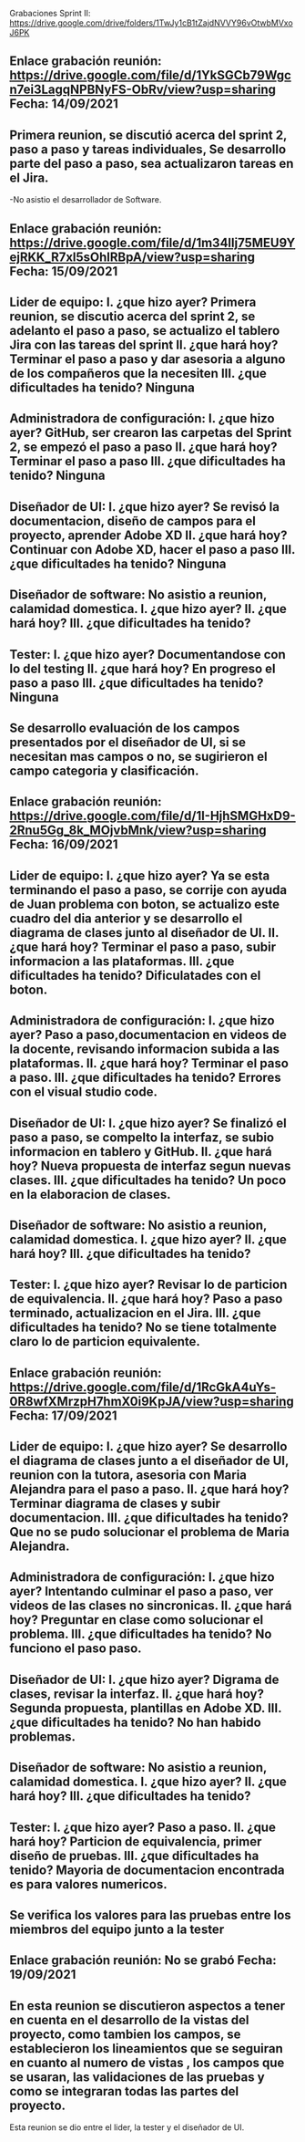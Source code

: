 Grabaciones Sprint II: https://drive.google.com/drive/folders/1TwJy1cB1tZajdNVVY96vOtwbMVxoJ6PK


Enlace grabación reunión: https://drive.google.com/file/d/1YkSGCb79Wgcn7ei3LagqNPBNyFS-ObRv/view?usp=sharing
Fecha: 14/09/2021
-------------------------------------------------------------------------------------------------------
Primera reunion, se discutió acerca del sprint 2, paso a paso y tareas individuales,
Se desarrollo parte del paso a paso, sea actualizaron tareas en el Jira.
-------------------------------------------------------------------------------------------------------
-No asistio el desarrollador de Software.

Enlace grabación reunión: https://drive.google.com/file/d/1m34llj75MEU9YejRKK_R7xl5sOhlRBpA/view?usp=sharing
Fecha: 15/09/2021
-------------------------------------------------------------------------------------------------------
Lider de equipo:
I. ¿que hizo ayer? Primera reunion, se discutio acerca del sprint 2, se adelanto el paso a paso, 
se actualizo el tablero Jira con las tareas del sprint
II. ¿que hará hoy? Terminar el paso a paso y dar asesoria a alguno de los compañeros que la necesiten
III. ¿que dificultades ha tenido? Ninguna
-------------------------------------------------------------------------------------------------------
Administradora de configuración:
I. ¿que hizo ayer? GitHub, ser crearon las carpetas del Sprint 2, se empezó el paso a paso
II. ¿que hará hoy? Terminar el paso a paso
III. ¿que dificultades ha tenido? Ninguna
-------------------------------------------------------------------------------------------------------
Diseñador de UI:
I. ¿que hizo ayer? Se revisó la documentacion, diseño de campos para el proyecto, aprender Adobe XD
II. ¿que hará hoy? Continuar con Adobe XD, hacer el paso a paso
III. ¿que dificultades ha tenido? Ninguna
-------------------------------------------------------------------------------------------------------
Diseñador de software: No asistio a reunion, calamidad domestica.
I. ¿que hizo ayer?
II. ¿que hará hoy?
III. ¿que dificultades ha tenido?
-------------------------------------------------------------------------------------------------------
Tester:
I. ¿que hizo ayer? Documentandose con lo del testing 
II. ¿que hará hoy? En progreso el paso a paso
III. ¿que dificultades ha tenido? Ninguna 
-------------------------------------------------------------------------------------------------------
Se desarrollo evaluación de los campos presentados por el diseñador de UI, si se necesitan mas
campos o no, se sugirieron el campo categoria y clasificación.
-------------------------------------------------------------------------------------------------------

Enlace grabación reunión: https://drive.google.com/file/d/1I-HjhSMGHxD9-2Rnu5Gg_8k_MOjvbMnk/view?usp=sharing
Fecha: 16/09/2021
-------------------------------------------------------------------------------------------------------
Lider de equipo:
I. ¿que hizo ayer? Ya se esta terminando el paso a paso, se corrije con ayuda de Juan problema con 
boton, se actualizo este cuadro del dia anterior y se desarrollo el diagrama de clases junto al
diseñador de UI.
II. ¿que hará hoy? Terminar el paso a paso, subir informacion a las plataformas.
III. ¿que dificultades ha tenido? Dificulatades con el boton.
-------------------------------------------------------------------------------------------------------
Administradora de configuración:
I. ¿que hizo ayer? Paso a paso,documentacion en videos de la docente, revisando informacion subida a las
plataformas.
II. ¿que hará hoy? Terminar el paso a paso.
III. ¿que dificultades ha tenido? Errores con el visual studio code.
-------------------------------------------------------------------------------------------------------
Diseñador de UI:
I. ¿que hizo ayer? Se finalizó el paso a paso, se compelto la interfaz, se subio informacion en 
tablero y GitHub.
II. ¿que hará hoy? Nueva propuesta de interfaz segun nuevas clases. 
III. ¿que dificultades ha tenido? Un poco en la elaboracion de clases.
-------------------------------------------------------------------------------------------------------
Diseñador de software: No asistio a reunion, calamidad domestica.
I. ¿que hizo ayer?
II. ¿que hará hoy?
III. ¿que dificultades ha tenido?
-------------------------------------------------------------------------------------------------------
Tester:
I. ¿que hizo ayer? Revisar lo de particion de equivalencia.
II. ¿que hará hoy? Paso a paso terminado, actualizacion en el Jira.
III. ¿que dificultades ha tenido? No se tiene totalmente claro lo de particion equivalente.
-------------------------------------------------------------------------------------------------------

Enlace grabación reunión: https://drive.google.com/file/d/1RcGkA4uYs-0R8wfXMrzpH7hmX0i9KpJA/view?usp=sharing
Fecha: 17/09/2021
-------------------------------------------------------------------------------------------------------
Lider de equipo:
I. ¿que hizo ayer? Se desarrollo el diagrama de clases junto a el diseñador de UI, reunion con la
tutora, asesoria con Maria Alejandra para el paso a paso.
II. ¿que hará hoy? Terminar diagrama de clases y subir documentacion.
III. ¿que dificultades ha tenido? Que no se pudo solucionar el problema de Maria Alejandra.
-------------------------------------------------------------------------------------------------------
Administradora de configuración:
I. ¿que hizo ayer? Intentando culminar el paso a paso, ver videos de las clases no sincronicas.
II. ¿que hará hoy? Preguntar en clase como solucionar el problema.
III. ¿que dificultades ha tenido? No funciono el paso paso.
-------------------------------------------------------------------------------------------------------
Diseñador de UI:
I. ¿que hizo ayer? Digrama de clases, revisar la interfaz.
II. ¿que hará hoy? Segunda propuesta, plantillas en Adobe XD.
III. ¿que dificultades ha tenido? No han habido problemas.
-------------------------------------------------------------------------------------------------------
Diseñador de software: No asistio a reunion, calamidad domestica.
I. ¿que hizo ayer?
II. ¿que hará hoy?
III. ¿que dificultades ha tenido?
-------------------------------------------------------------------------------------------------------
Tester:
I. ¿que hizo ayer? Paso a paso.
II. ¿que hará hoy? Particion de equivalencia, primer diseño de pruebas.
III. ¿que dificultades ha tenido? Mayoria de documentacion encontrada es para valores numericos.
------------------------------------------------------------------------------------------------------
Se verifica los valores para las pruebas entre los miembros del equipo junto a la tester
------------------------------------------------------------------------------------------------------

Enlace grabación reunión: No se grabó
Fecha: 19/09/2021
-------------------------------------------------------------------------------------------------------
En esta reunion se discutieron aspectos a tener en cuenta en el desarrollo de la vistas del proyecto,
como tambien los campos, se establecieron los lineamientos que se seguiran en cuanto al numero de vistas
, los campos que se usaran, las validaciones de las pruebas y como se integraran todas las partes
del proyecto.
-------------------------------------------------------------------------------------------------------
Esta reunion se dio entre el lider, la tester y el diseñador de UI.
